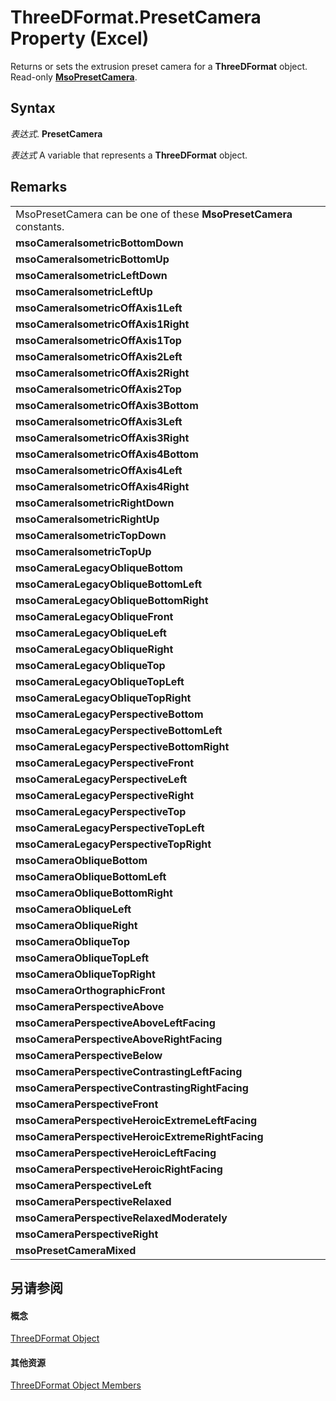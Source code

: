 
# ThreeDFormat.PresetCamera Property (Excel)

Returns or sets the extrusion preset camera for a  **ThreeDFormat** object. Read-only **[MsoPresetCamera](http://msdn.microsoft.com/library/b7495803-a2f1-1dca-da3a-714d6fe9ba56%28Office.15%29.aspx)**.


## Syntax

 _表达式_. **PresetCamera**

 _表达式_ A variable that represents a **ThreeDFormat** object.


## Remarks




||
|:-----|
|MsoPresetCamera can be one of these  **MsoPresetCamera** constants.|
|**msoCameraIsometricBottomDown**|
|**msoCameraIsometricBottomUp**|
|**msoCameraIsometricLeftDown**|
|**msoCameraIsometricLeftUp**|
|**msoCameraIsometricOffAxis1Left**|
|**msoCameraIsometricOffAxis1Right**|
|**msoCameraIsometricOffAxis1Top**|
|**msoCameraIsometricOffAxis2Left**|
|**msoCameraIsometricOffAxis2Right**|
|**msoCameraIsometricOffAxis2Top**|
|**msoCameraIsometricOffAxis3Bottom**|
|**msoCameraIsometricOffAxis3Left**|
|**msoCameraIsometricOffAxis3Right**|
|**msoCameraIsometricOffAxis4Bottom**|
|**msoCameraIsometricOffAxis4Left**|
|**msoCameraIsometricOffAxis4Right**|
|**msoCameraIsometricRightDown**|
|**msoCameraIsometricRightUp**|
|**msoCameraIsometricTopDown**|
|**msoCameraIsometricTopUp**|
|**msoCameraLegacyObliqueBottom**|
|**msoCameraLegacyObliqueBottomLeft**|
|**msoCameraLegacyObliqueBottomRight**|
|**msoCameraLegacyObliqueFront**|
|**msoCameraLegacyObliqueLeft**|
|**msoCameraLegacyObliqueRight**|
|**msoCameraLegacyObliqueTop**|
|**msoCameraLegacyObliqueTopLeft**|
|**msoCameraLegacyObliqueTopRight**|
|**msoCameraLegacyPerspectiveBottom**|
|**msoCameraLegacyPerspectiveBottomLeft**|
|**msoCameraLegacyPerspectiveBottomRight**|
|**msoCameraLegacyPerspectiveFront**|
|**msoCameraLegacyPerspectiveLeft**|
|**msoCameraLegacyPerspectiveRight**|
|**msoCameraLegacyPerspectiveTop**|
|**msoCameraLegacyPerspectiveTopLeft**|
|**msoCameraLegacyPerspectiveTopRight**|
|**msoCameraObliqueBottom**|
|**msoCameraObliqueBottomLeft**|
|**msoCameraObliqueBottomRight**|
|**msoCameraObliqueLeft**|
|**msoCameraObliqueRight**|
|**msoCameraObliqueTop**|
|**msoCameraObliqueTopLeft**|
|**msoCameraObliqueTopRight**|
|**msoCameraOrthographicFront**|
|**msoCameraPerspectiveAbove**|
|**msoCameraPerspectiveAboveLeftFacing**|
|**msoCameraPerspectiveAboveRightFacing**|
|**msoCameraPerspectiveBelow**|
|**msoCameraPerspectiveContrastingLeftFacing**|
|**msoCameraPerspectiveContrastingRightFacing**|
|**msoCameraPerspectiveFront**|
|**msoCameraPerspectiveHeroicExtremeLeftFacing**|
|**msoCameraPerspectiveHeroicExtremeRightFacing**|
|**msoCameraPerspectiveHeroicLeftFacing**|
|**msoCameraPerspectiveHeroicRightFacing**|
|**msoCameraPerspectiveLeft**|
|**msoCameraPerspectiveRelaxed**|
|**msoCameraPerspectiveRelaxedModerately**|
|**msoCameraPerspectiveRight**|
|**msoPresetCameraMixed**|

## 另请参阅


#### 概念


[ThreeDFormat Object](9cb41236-6aba-4d6c-a54c-5e177657c8d1.md)
#### 其他资源


[ThreeDFormat Object Members](http://msdn.microsoft.com/library/1693142f-53c2-1185-6162-9a99b3ae25d6%28Office.15%29.aspx)